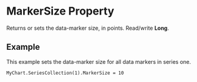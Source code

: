 
# MarkerSize Property

Returns or sets the data-marker size, in points. Read/write  **Long**.


## Example

This example sets the data-marker size for all data markers in series one.


```
MyChart.SeriesCollection(1).MarkerSize = 10
```

